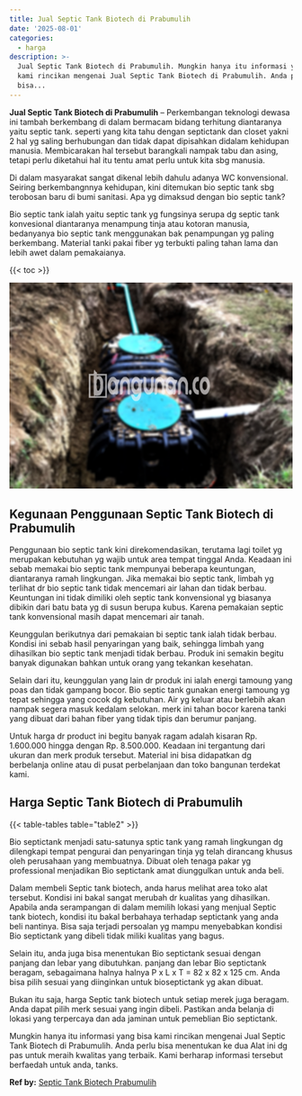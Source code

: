 ```yaml
---
title: Jual Septic Tank Biotech di Prabumulih
date: '2025-08-01'
categories:
  - harga
description: >-
  Jual Septic Tank Biotech di Prabumulih. Mungkin hanya itu informasi yang bisa
  kami rincikan mengenai Jual Septic Tank Biotech di Prabumulih. Anda perlu
  bisa...
---
```


**Jual Septic Tank Biotech di Prabumulih** – Perkembangan teknologi dewasa ini tambah berkembang di dalam bermacam bidang terhitung diantaranya yaitu septic tank. seperti yang kita tahu dengan septictank dan closet yakni 2 hal yg saling berhubungan dan tidak dapat dipisahkan didalam kehidupan manusia. Membicarakan hal tersebut barangkali nampak tabu dan asing, tetapi perlu diketahui hal itu tentu amat perlu untuk kita sbg manusia.

Di dalam masyarakat sangat dikenal lebih dahulu adanya WC konvensional. Seiring berkembangnnya kehidupan, kini ditemukan bio septic tank sbg terobosan baru di bumi sanitasi. Apa yg dimaksud dengan bio septic tank?

Bio septic tank ialah yaitu septic tank yg fungsinya serupa dg septic tank konvesional diantaranya menampung tinja atau kotoran manusia, bedanyanya bio septic tank menggunakan bak penampungan yg paling berkembang. Material tanki pakai fiber yg terbukti paling tahan lama dan lebih awet dalam pemakaianya.

{{< toc >}}

![Jual Septic Tank Biotech di Prabumulih](/images/jual-bio-septictank-49.png)

## Kegunaan Penggunaan Septic Tank Biotech di Prabumulih

Penggunaan bio septic tank kini direkomendasikan, terutama lagi toilet yg merupakan kebutuhan yg wajib untuk area tempat tinggal Anda. Keadaan ini sebab memakai bio septic tank mempunyai beberapa keuntungan, diantaranya ramah lingkungan. Jika memakai bio septic tank, limbah yg terlihat dr bio septic tank tidak mencemari air lahan dan tidak berbau. Keuntungan ini tidak dimiliki oleh septic tank konvensional yg biasanya dibikin dari batu bata yg di susun berupa kubus. Karena pemakaian septic tank konvensional masih dapat mencemari air tanah.

Keunggulan berikutnya dari pemakaian bi septic tank ialah tidak berbau. Kondisi ini sebab hasil penyaringan yang baik, sehingga limbah yang dihasilkan bio septic tank menjadi tidak berbau. Produk ini semakin begitu banyak digunakan bahkan untuk orang yang tekankan kesehatan.

Selain dari itu, keunggulan yang lain dr produk ini ialah energi tamoung yang poas dan tidak gampang bocor. Bio septic tank gunakan energi tamoung yg tepat sehingga yang cocok dg kebutuhan. Air yg keluar atau berlebih akan nampak segera masuk kedalam selokan. merk ini tahan bocor karena tanki yang dibuat dari bahan fiber yang tidak tipis dan berumur panjang.

Untuk harga dr product ini begitu banyak ragam adalah kisaran Rp. 1.600.000 hingga dengan Rp. 8.500.000. Keadaan ini tergantung dari ukuran dan merk produk tersebut. Material ini bisa didapatkan dg berbelanja online atau di pusat perbelanjaan dan toko bangunan terdekat kami.

## Harga Septic Tank Biotech di Prabumulih

{{< table-tables table="table2" >}}

Bio septictank menjadi satu-satunya sptic tank yang ramah lingkungan dg dilengkapi tempat pengurai dan penyaringan tinja yg telah dirancang khusus oleh perusahaan yang membuatnya. Dibuat oleh tenaga pakar yg professional menjadikan Bio septictank amat diunggulkan untuk anda beli.

Dalam membeli Septic tank biotech, anda harus melihat area toko alat tersebut. Kondisi ini bakal sangat merubah dr kualitas yang dihasilkan. Apabila anda serampangan di dalam memilih lokasi yang menjual Septic tank biotech, kondisi itu bakal berbahaya terhadap septictank yang anda beli nantinya. Bisa saja terjadi persoalan yg mampu menyebabkan kondisi Bio septictank yang dibeli tidak miliki kualitas yang bagus.

Selain itu, anda juga bisa menentukan Bio septictank sesuai dengan panjang dan lebar yang dibutuhkan. panjang dan lebar Bio septictank beragam, sebagaimana halnya halnya P x L x T = 82 x 82 x 125 cm. Anda bisa pilih sesuai yang diinginkan untuk bioseptictank yg akan dibuat.

Bukan itu saja, harga Septic tank biotech untuk setiap merek juga beragam. Anda dapat pilih merk sesuai yang ingin dibeli. Pastikan anda belanja di lokasi yang terpercaya dan ada jaminan untuk pemeblian Bio septictank.

Mungkin hanya itu informasi yang bisa kami rincikan mengenai Jual Septic Tank Biotech di Prabumulih. Anda perlu bisa menentukan ke dua Alat ini dg pas untuk meraih kwalitas yang terbaik. Kami berharap informasi tersebut berfaedah untuk anda, tanks.

**Ref by:** [Septic Tank Biotech Prabumulih](https://id.wikipedia.org/wiki/Septic)
